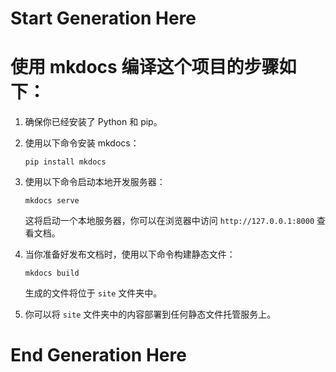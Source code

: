 # Start Generation Here
# 使用 mkdocs 编译这个项目的步骤如下：

1. 确保你已经安装了 Python 和 pip。
2. 使用以下命令安装 mkdocs：
   ```
   pip install mkdocs
   ```
3. 使用以下命令启动本地开发服务器：
   ```
   mkdocs serve
   ```
   这将启动一个本地服务器，你可以在浏览器中访问 `http://127.0.0.1:8000` 查看文档。
4. 当你准备好发布文档时，使用以下命令构建静态文件：
   ```
   mkdocs build
   ```
   生成的文件将位于 `site` 文件夹中。

5. 你可以将 `site` 文件夹中的内容部署到任何静态文件托管服务上。

# End Generation Here
